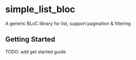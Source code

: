 # simple_list_bloc

A generic BLoC library for list, support pagination & filtering

## Getting Started

TODO: add get started guide
